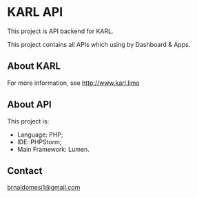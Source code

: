 # KARL API

This project is API backend for KARL. 

This project contains all APIs which using by Dashboard & Apps.

## About KARL

For more information, see http://www.karl.limo

## About API


This project is:
- Language: PHP;
- IDE: PHPStorm;
- Main Framework: Lumen.


## Contact

brnaldomesi1@gmail.com
